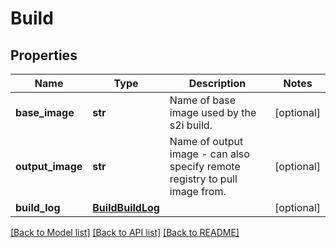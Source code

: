 # Build

## Properties
Name | Type | Description | Notes
------------ | ------------- | ------------- | -------------
**base_image** | **str** | Name of base image used by the s2i build.  | [optional] 
**output_image** | **str** | Name of output image - can also specify remote registry to pull image from.  | [optional] 
**build_log** | [**BuildBuildLog**](BuildBuildLog.md) |  | [optional] 

[[Back to Model list]](../README.md#documentation-for-models) [[Back to API list]](../README.md#documentation-for-api-endpoints) [[Back to README]](../README.md)

